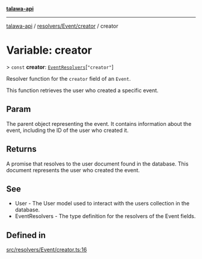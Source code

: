 [**talawa-api**](../../../../README.md)

***

[talawa-api](../../../../modules.md) / [resolvers/Event/creator](../README.md) / creator

# Variable: creator

\> `const` **creator**: [`EventResolvers`](../../../../types/generatedGraphQLTypes/type-aliases/EventResolvers.md)\[`"creator"`\]

Resolver function for the `creator` field of an `Event`.

This function retrieves the user who created a specific event.

## Param

The parent object representing the event. It contains information about the event, including the ID of the user who created it.

## Returns

A promise that resolves to the user document found in the database. This document represents the user who created the event.

## See

 - User - The User model used to interact with the users collection in the database.
 - EventResolvers - The type definition for the resolvers of the Event fields.

## Defined in

[src/resolvers/Event/creator.ts:16](https://github.com/PalisadoesFoundation/talawa-api/blob/3a5276aff43f5de4f7fab3ec9683a420dcdc7a06/src/resolvers/Event/creator.ts#L16)
